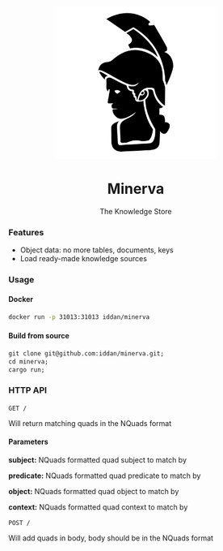 <center>
    <img src="logo.svg" height=300>
    <h1>Minerva</h1>
    <p>The Knowledge Store</p>
</center>

### Features

- Object data: no more tables, documents, keys
- Load ready-made knowledge sources

### Usage

#### Docker

```bash
docker run -p 31013:31013 iddan/minerva
```

#### Build from source

```
git clone git@github.com:iddan/minerva.git;
cd minerva;
cargo run;
```

### HTTP API

```http
GET /
```

Will return matching quads in the NQuads format

#### Parameters

**subject:** NQuads formatted quad subject to match by

**predicate:** NQuads formatted quad predicate to match by

**object:** NQuads formatted quad object to match by

**context:** NQuads formatted quad context to match by

```http
POST /
```

Will add quads in body, body should be in the NQuads format
